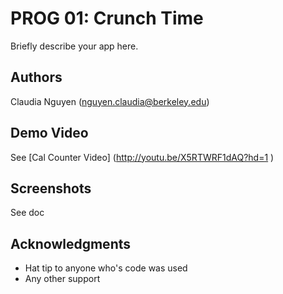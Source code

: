 # PROG 01: Crunch Time

Briefly describe your app here.

## Authors

Claudia Nguyen  ([nguyen.claudia@berkeley.edu](mailto:nguyen.claudia@berkeley.edu))

## Demo Video

See [Cal Counter Video] (http://youtu.be/X5RTWRF1dAQ?hd=1 )

## Screenshots

See doc

## Acknowledgments

* Hat tip to anyone who's code was used
* Any other support

